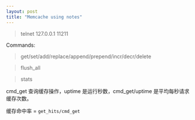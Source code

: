 ```yaml
---
layout: post
title: "Memcache using notes"
---
```


> telnet 127.0.0.1 11211

Commands:

> get/set/add/replace/append/prepend/incr/decr/delete

> flush_all

> stats

cmd_get 查询缓存操作，uptime 是运行秒数，cmd_get/uptime 是平均每秒请求缓存次数。

缓存命中率 = `get_hits/cmd_get`

